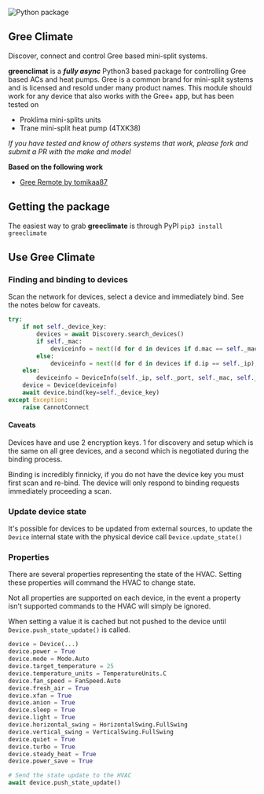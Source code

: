 ![Python package](https://github.com/cmroche/greeclimate/workflows/Python%20package/badge.svg)

## Gree Climate

Discover, connect and control Gree based mini-split systems.

**greenclimat** is a ***fully async*** Python3 based package for controlling Gree based ACs and heat pumps. Gree is a common brand for mini-split systems and is licensed and resold under many product names. This module should work for any device that also works with the Gree+ app, but has been tested on

- Proklima mini-splits units
- Trane mini-split heat pump (4TXK38)

_If you have tested and know of others systems that work, please fork and submit a PR with the make and model_

**Based on the following work**

- [Gree Remote by tomikaa87](https://github.com/tomikaa87/gree-remote)

## Getting the package

The easiest way to grab **greeclimate** is through PyPI
`pip3 install greeclimate`

## Use Gree Climate

### Finding and binding to devices

Scan the network for devices, select a device and immediately bind. See the notes below for caveats.

```python
try:
    if not self._device_key:
        devices = await Discovery.search_devices()
        if self._mac:
            deviceinfo = next((d for d in devices if d.mac == self._mac), None)
        else:
            deviceinfo = next((d for d in devices if d.ip == self._ip), None)
    else:
        deviceinfo = DeviceInfo(self._ip, self._port, self._mac, self._name)
    device = Device(deviceinfo)
    await device.bind(key=self._device_key)
except Exception:
    raise CannotConnect
```

#### Caveats

Devices have and use 2 encryption keys. 1 for discovery and setup which is the same on all gree devices, and a second which is negotiated during the binding process.

Binding is incredibly finnicky, if you do not have the device key you must first scan and re-bind. The device will only respond to binding requests immediately proceeding a scan.

### Update device state

It's possible for devices to be updated from external sources, to update the `Device` internal state with the physical device call `Device.update_state()`

### Properties

There are several properties representing the state of the HVAC. Setting these properties will command the HVAC to change state.

Not all properties are supported on each device, in the event a property isn't supported commands to the HVAC will simply be ignored.

When setting a value it is cached but not pushed to the device until `Device.push_state_update()` is called.

```python
device = Device(...)
device.power = True
device.mode = Mode.Auto
device.target_temperature = 25
device.temperature_units = TemperatureUnits.C
device.fan_speed = FanSpeed.Auto
device.fresh_air = True
device.xfan = True
device.anion = True
device.sleep = True
device.light = True
device.horizontal_swing = HorizontalSwing.FullSwing
device.vertical_swing = VerticalSwing.FullSwing
device.quiet = True
device.turbo = True
device.steady_heat = True
device.power_save = True

# Send the state update to the HVAC
await device.push_state_update()
```
